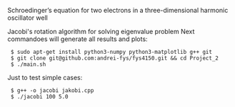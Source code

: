 Schroedinger’s equation for two electrons in a three-dimensional harmonic oscillator well

Jacobi's rotation algorithm for solving eigenvalue problem
Next commandoes will generate all results and plots:
```
 $ sudo apt-get install python3-numpy python3-matplotlib g++ git
 $ git clone git@github.com:andrei-fys/fys4150.git && cd Project_2
 $ ./main.sh
```
Just to test simple cases:
```
 $ g++ -o jacobi jakobi.cpp 
 $ ./jacobi 100 5.0

```
